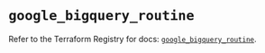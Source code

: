 # `google_bigquery_routine`

Refer to the Terraform Registry for docs: [`google_bigquery_routine`](https://registry.terraform.io/providers/hashicorp/google/6.23.0/docs/resources/bigquery_routine).
